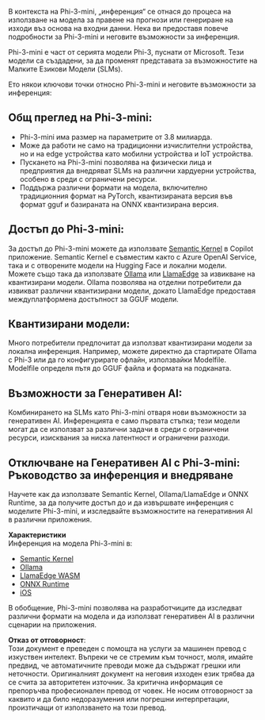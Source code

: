 В контекста на Phi-3-mini, „инференция“ се отнася до процеса на използване на модела за правене на прогнози или генериране на изходи въз основа на входни данни. Нека ви предоставя повече подробности за Phi-3-mini и неговите възможности за инференция.

Phi-3-mini е част от серията модели Phi-3, пуснати от Microsoft. Тези модели са създадени, за да променят представата за възможностите на Малките Езикови Модели (SLMs).

Ето някои ключови точки относно Phi-3-mini и неговите възможности за инференция:

## **Общ преглед на Phi-3-mini:**
- Phi-3-mini има размер на параметрите от 3.8 милиарда.
- Може да работи не само на традиционни изчислителни устройства, но и на edge устройства като мобилни устройства и IoT устройства.
- Пускането на Phi-3-mini позволява на физически лица и предприятия да внедряват SLMs на различни хардуерни устройства, особено в среди с ограничени ресурси.
- Поддържа различни формати на модела, включително традиционния формат на PyTorch, квантизираната версия във формат gguf и базираната на ONNX квантизирана версия.

## **Достъп до Phi-3-mini:**
За достъп до Phi-3-mini можете да използвате [Semantic Kernel](https://github.com/microsoft/SemanticKernelCookBook?WT.mc_id=aiml-138114-kinfeylo) в Copilot приложение. Semantic Kernel е съвместим както с Azure OpenAI Service, така и с отворените модели на Hugging Face и локални модели.  
Можете също така да използвате [Ollama](https://ollama.com) или [LlamaEdge](https://llamaedge.com) за извикване на квантизирани модели. Ollama позволява на отделни потребители да извикват различни квантизирани модели, докато LlamaEdge предоставя междуплатформена достъпност за GGUF модели.

## **Квантизирани модели:**
Много потребители предпочитат да използват квантизирани модели за локална инференция. Например, можете директно да стартирате Ollama с Phi-3 или да го конфигурирате офлайн, използвайки Modelfile. Modelfile определя пътя до GGUF файла и формата на подканата.

## **Възможности за Генеративен AI:**
Комбинирането на SLMs като Phi-3-mini отваря нови възможности за генеративен AI. Инференцията е само първата стъпка; тези модели могат да се използват за различни задачи в среди с ограничени ресурси, изисквания за ниска латентност и ограничени разходи.

## **Отключване на Генеративен AI с Phi-3-mini: Ръководство за инференция и внедряване**  
Научете как да използвате Semantic Kernel, Ollama/LlamaEdge и ONNX Runtime, за да получите достъп до и да извършвате инференция с моделите Phi-3-mini, и изследвайте възможностите на генеративния AI в различни приложения.

**Характеристики**  
Инференция на модела Phi-3-mini в:

- [Semantic Kernel](https://github.com/Azure-Samples/Phi-3MiniSamples/tree/main/semantickernel?WT.mc_id=aiml-138114-kinfeylo)  
- [Ollama](https://github.com/Azure-Samples/Phi-3MiniSamples/tree/main/ollama?WT.mc_id=aiml-138114-kinfeylo)  
- [LlamaEdge WASM](https://github.com/Azure-Samples/Phi-3MiniSamples/tree/main/wasm?WT.mc_id=aiml-138114-kinfeylo)  
- [ONNX Runtime](https://github.com/Azure-Samples/Phi-3MiniSamples/tree/main/onnx?WT.mc_id=aiml-138114-kinfeylo)  
- [iOS](https://github.com/Azure-Samples/Phi-3MiniSamples/tree/main/ios?WT.mc_id=aiml-138114-kinfeylo)  

В обобщение, Phi-3-mini позволява на разработчиците да изследват различни формати на модела и да използват генеративен AI в различни сценарии на приложения.

**Отказ от отговорност**:  
Този документ е преведен с помощта на услуги за машинен превод с изкуствен интелект. Въпреки че се стремим към точност, моля, имайте предвид, че автоматичните преводи може да съдържат грешки или неточности. Оригиналният документ на неговия изходен език трябва да се счита за авторитетен източник. За критична информация се препоръчва професионален превод от човек. Не носим отговорност за каквито и да било недоразумения или погрешни интерпретации, произтичащи от използването на този превод.